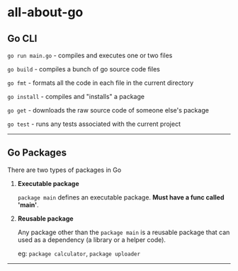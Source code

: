 # all-about-go

## Go CLI

`go run main.go` - compiles and executes one or two files

`go build` - compiles a bunch of go source code files

`go fmt` - formats all the code in each file in the current directory

`go install` - compiles and "installs" a package

`go get` - downloads the raw source code of someone else's package

`go test` - runs any tests associated with the current project

---

## Go Packages

There are two types of packages in Go

1. **Executable package**

   `package main` defines an executable package. **Must have a func called 'main'**.

2. **Reusable package**

    Any package other than the `package main` is a reusable package that can used as a dependency (a library or a helper code).

    eg: `package calculator`, `package uploader`
---